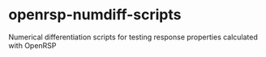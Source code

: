 # openrsp-numdiff-scripts
Numerical differentiation scripts for testing response properties calculated with OpenRSP
